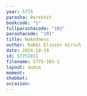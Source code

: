```yaml
---
year: 5775
parasha: Bereshit
bookcode: "1"
fullparashacode: "101"
parashacode: "101"
title: Nakedness
author: Rabbi Eliezer Hirsch
date: 2014-10-18
id: 57751011
filename: 5775-101-1
layout: audio
moment: 
shabbat: 
occasion: 
---
```

